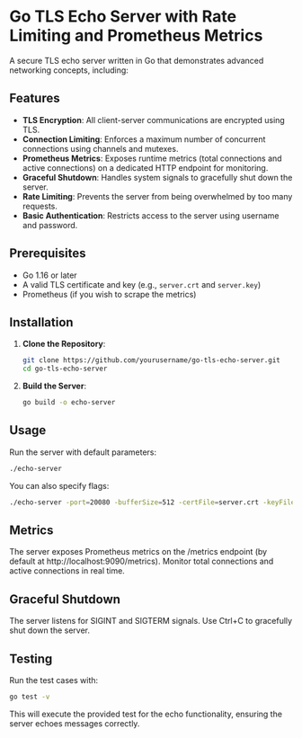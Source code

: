 # Go TLS Echo Server with Rate Limiting and Prometheus Metrics

A secure TLS echo server written in Go that demonstrates advanced networking concepts, including:

## Features

- **TLS Encryption**: All client-server communications are encrypted using TLS.
- **Connection Limiting**: Enforces a maximum number of concurrent connections using channels and mutexes.
- **Prometheus Metrics**: Exposes runtime metrics (total connections and active connections) on a dedicated HTTP endpoint for monitoring.
- **Graceful Shutdown**: Handles system signals to gracefully shut down the server.
- **Rate Limiting**: Prevents the server from being overwhelmed by too many requests.
- **Basic Authentication**: Restricts access to the server using username and password.

## Prerequisites

- Go 1.16 or later
- A valid TLS certificate and key (e.g., `server.crt` and `server.key`)
- Prometheus (if you wish to scrape the metrics)

## Installation

1. **Clone the Repository**:
   ```bash
   git clone https://github.com/yourusername/go-tls-echo-server.git
   cd go-tls-echo-server
   ```

2. **Build the Server**:
   ```bash
   go build -o echo-server
   ```

## Usage

Run the server with default parameters:

```bash
./echo-server
```

You can also specify flags:

```bash
./echo-server -port=20080 -bufferSize=512 -certFile=server.crt -keyFile=server.key -maxConn=100 -rateLimit=10 -metricsAddr=":9090"
```

## Metrics

The server exposes Prometheus metrics on the /metrics endpoint (by default at http://localhost:9090/metrics). Monitor total connections and active connections in real time.

## Graceful Shutdown

The server listens for SIGINT and SIGTERM signals. Use Ctrl+C to gracefully shut down the server.

## Testing

Run the test cases with:

```bash
go test -v
```

This will execute the provided test for the echo functionality, ensuring the server echoes messages correctly.